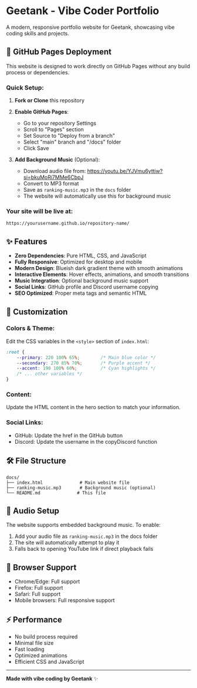 # Geetank - Vibe Coder Portfolio

A modern, responsive portfolio website for Geetank, showcasing vibe coding skills and projects.

## 🚀 GitHub Pages Deployment

This website is designed to work directly on GitHub Pages without any build process or dependencies.

### Quick Setup:

1. **Fork or Clone** this repository
2. **Enable GitHub Pages**:
   - Go to your repository Settings
   - Scroll to "Pages" section
   - Set Source to "Deploy from a branch"
   - Select "main" branch and "/docs" folder
   - Click Save

3. **Add Background Music** (Optional):
   - Download audio file from: https://youtu.be/YJVmu6yttiw?si=bkuMoRi7MMe6CbpJ
   - Convert to MP3 format
   - Save as `ranking-music.mp3` in the `docs` folder
   - The website will automatically use this for background music

### Your site will be live at:
`https://yourusername.github.io/repository-name/`

## ✨ Features

- **Zero Dependencies**: Pure HTML, CSS, and JavaScript
- **Fully Responsive**: Optimized for desktop and mobile
- **Modern Design**: Blueish dark gradient theme with smooth animations
- **Interactive Elements**: Hover effects, animations, and smooth transitions
- **Music Integration**: Optional background music support
- **Social Links**: GitHub profile and Discord username copying
- **SEO Optimized**: Proper meta tags and semantic HTML

## 🎨 Customization

### Colors & Theme:
Edit the CSS variables in the `<style>` section of `index.html`:

```css
:root {
    --primary: 220 100% 65%;        /* Main blue color */
    --secondary: 270 85% 70%;       /* Purple accent */
    --accent: 190 100% 60%;         /* Cyan highlights */
    /* ... other variables */
}
```

### Content:
Update the HTML content in the hero section to match your information.

### Social Links:
- GitHub: Update the href in the GitHub button
- Discord: Update the username in the copyDiscord function

## 🛠️ File Structure

```
docs/
├── index.html              # Main website file
├── ranking-music.mp3       # Background music (optional)
└── README.md              # This file
```

## 🎵 Audio Setup

The website supports embedded background music. To enable:

1. Add your audio file as `ranking-music.mp3` in the docs folder
2. The site will automatically attempt to play it
3. Falls back to opening YouTube link if direct playback fails

## 📱 Browser Support

- Chrome/Edge: Full support
- Firefox: Full support  
- Safari: Full support
- Mobile browsers: Full responsive support

## ⚡ Performance

- No build process required
- Minimal file size
- Fast loading
- Optimized animations
- Efficient CSS and JavaScript

---

**Made with vibe coding by Geetank** ✨